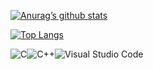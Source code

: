 [![Anurag’s github stats](https://github-readme-stats.vercel.app/api?username=flopsreallygotit)](https://github.com/flopsreallygotit)

[![Top Langs](https://github-readme-stats.vercel.app/api/top-langs/?username=flopsreallygotit&layout=compact)](https://github.com/flopsreallygotit)

![C](https://img.shields.io/badge/c-%2300599C.svg?style=for-the-badge&logo=c&logoColor=purple)![C++](https://img.shields.io/badge/c++-%2300599C.svg?style=for-the-badge&logo=c%2B%2B&logoColor=purple)![Visual Studio Code](https://img.shields.io/badge/Visual%20Studio%20Code-0078d7.svg?style=for-the-badge&logo=visual-studio-code&logoColor=purple)
